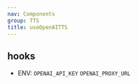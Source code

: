```yaml
---
nav: Components
group: TTS
title: useOpenAITTS
---
```


## hooks

- ENV: `OPENAI_API_KEY` `OPENAI_PROXY_URL`

<code src="./demos/index.tsx" nopadding></code>

